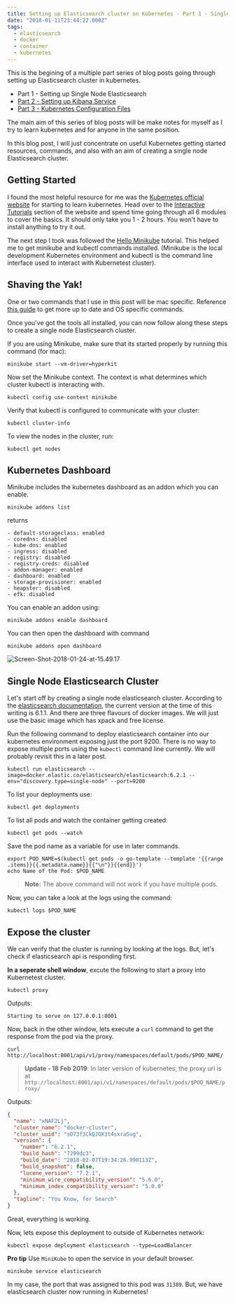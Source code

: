 ```yaml
---
title: Setting up Elasticsearch cluster on Kubernetes - Part 1 - Single Node Cluster
date: "2018-01-11T23:44:22.000Z"
tags:
  - elasticsearch
  - docker
  - container
  - kubernetes
---
```


This is the begining of a multiple part series of blog posts going through setting up Elasticsearch cluster in kubernetes.

- Part 1 - Setting up Single Node Elasticsearch
- [Part 2 - Setting up Kibana Service](/setting-up-elasticsearch-cluster-on-kubernetes-part-2-kibana/)
- [Part 3 - Kubernetes Configuration Files](/setting-up-elasticsearch-cluster-on-kubernetes-part-3-config-file/)

The main aim of this series of blog posts will be make notes for myself as I try to learn kubernetes and for anyone in the same position.

In this blog post, I will just concentrate on useful Kubernetes getting started resources, commands, and also with an aim of creating a single node Elasticsearch cluster.

## Getting Started

I found the most helpful resource for me was the [Kubernetes official website](https://kubernetes.io/) for starting to learn kubernetes. Head over to the [Interactive Tutorials](https://kubernetes.io/docs/tutorials/kubernetes-basics/) section of the website and spend time going through all 6 modules to cover the basics. It should only take you 1 - 2 hours. You won't have to install anything to try it out.

The next step I took was followed the [Hello Minikube](https://kubernetes.io/docs/tutorials/stateless-application/hello-minikube/) tutorial. This helped me to get minikube and kubectl commands installed. (Minikube is the local development Kubernetes environment and kubectl is the command line interface used to interact with Kubernetest cluster).

## Shaving the Yak!

One or two commands that I use in this post will be mac specific. Reference [this guide](https://kubernetes.io/docs/tutorials/stateless-application/hello-minikube/#create-a-minikube-cluster) to get more up to date and OS specific commands.

Once you've got the tools all installed, you can now follow along these steps to create a single node Elasticsearch cluster.

If you are using Minikube, make sure that its started properly by running this command (for mac):

```shell
minikube start --vm-driver=hyperkit
```

Now set the Minikube context. The context is what determines which cluster kubectl is interacting with.

```shell
kubectl config use-context minikube
```

Verify that kubectl is configured to communicate with your cluster:

```shell
kubectl cluster-info
```

To view the nodes in the cluster, run:

```shell
kubectl get nodes
```

## Kubernetes Dashboard

Minikube includes the kubernetes dashboard as an addon which you can enable.

```shell
minikube addons list
```

returns

```shell
- default-storageclass: enabled
- coredns: disabled
- kube-dns: enabled
- ingress: disabled
- registry: disabled
- registry-creds: disabled
- addon-manager: enabled
- dashboard: enabled
- storage-provisioner: enabled
- heapster: disabled
- efk: disabled
```

You can enable an addon using:

```shell
minikube addons enable dashboard
```

You can then open the dashboard with command

```shell
minikube addons open dashboard
```

![Screen-Shot-2018-01-24-at-15.49.17](https://res.cloudinary.com/chekkan/image/upload/v1549403332/Screen-Shot-2018-01-24-at-15.49.17_hhfe62.png)

## Single Node Elasticsearch Cluster

Let's start off by creating a single node elasticsearch cluster. According to the [elasticsearch documentation](https://www.elastic.co/guide/en/elasticsearch/reference/6.1/docker.html), the current version at the time of this writing is 6.1.1. And there are three flavours of docker images. We will just use the basic image which has xpack and free license.

Run the following command to deploy elasticsearch container into our kubernetes environment exposing just the port 9200. There is no way to expose multiple ports using the `kubectl` command line currently. We will probably revisit this in a later post.

```Shell
kubectl run elasticsearch --image=docker.elastic.co/elasticsearch/elasticsearch:6.2.1 --env="discovery.type=single-node" --port=9200
```

To list your deployments use:

```Shell
kubectl get deployments
```

To list all pods and watch the container getting created:

```Shell
kubectl get pods --watch
```

Save the pod name as a variable for use in later commands.

```Shell
export POD_NAME=$(kubectl get pods -o go-template --template '{{range .items}}{{.metadata.name}}{{"\n"}}{{end}}')
echo Name of the Pod: $POD_NAME
```

> **Note:** The above command will not work if you have multiple pods.

Now, you can take a look at the logs using the command:

```Shell
kubectl logs $POD_NAME
```

## Expose the cluster

We can verify that the cluster is running by looking at the logs. But, let's check if elasticsearch api is responding first.

**In a seperate shell window**, excute the following to start a proxy into Kubernetest cluster.

```Shell
kubectl proxy
```

Outputs:

```Shell
Starting to serve on 127.0.0.1:8001
```

Now, back in the other window, lets execute a `curl` command to get the response from the pod via the proxy.

```Shell
curl http://localhost:8001/api/v1/proxy/namespaces/default/pods/$POD_NAME/
```

> **Update - 18 Feb 2019**: In later version of kubernetes, the proxy url is at `http://localhost:8001/api/v1/namespaces/default/pods/$POD_NAME/proxy/`

Outputs:

```json
{
  "name": "xNAF2Lj",
  "cluster_name": "docker-cluster",
  "cluster_uuid": "sD73f3CkQJOX3t4sxraSug",
  "version": {
    "number": "6.2.1",
    "build_hash": "7299dc3",
    "build_date": "2018-02-07T19:34:26.990113Z",
    "build_snapshot": false,
    "lucene_version": "7.2.1",
    "minimum_wire_compatibility_version": "5.6.0",
    "minimum_index_compatibility_version": "5.0.0"
  },
  "tagline": "You Know, for Search"
}
```

Great, everything is working.

Now, lets expose this deployment to outside of Kubernetes network:

```Shell
kubectl expose deployment elasticsearch --type=LoadBalancer
```

**Pro tip**
Use `MiniKube` to open the service in your default browser.

```Shell
minikube service elasticsearch
```

In my case, the port that was assigned to this pod was `31389`. But, we have elasticsearch cluster now running in Kubernetes!
